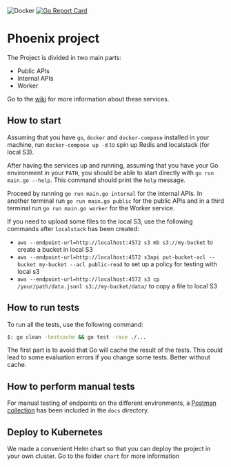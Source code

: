 ![Docker](https://github.com/rtlnl/phoenix/workflows/Docker/badge.svg?branch=master) [![Go Report Card](https://goreportcard.com/badge/github.com/rtlnl/phoenix)](https://goreportcard.com/report/github.com/rtlnl/phoenix)

# Phoenix project

The Project is divided in two main parts:

- Public APIs
- Internal APIs
- Worker

Go to the [wiki](https://github.com/rtlnl/phoenix/wiki) for more information about these services.

## How to start

Assuming that you have `go`, `docker` and `docker-compose` installed in your machine, run `docker-compose up -d` to spin up Redis and localstack (for local S3).

After having the services up and running, assuming that you have your Go environment in your `PATH`, you should be able to start directly with `go run main.go --help`. This command should print the `help` message.

Proceed by running `go run main.go internal` for the internal APIs. In another terminal run `go run main.go public` for the public APIs and in a third terminal run `go run main.go worker` for the Worker service.

If you need to upload some files to the local S3, use the following commands after `localstack` has been created:

- `aws --endpoint-url=http://localhost:4572 s3 mb s3://my-bucket` to create a bucket in local S3
- `aws --endpoint-url=http://localhost:4572 s3api put-bucket-acl --bucket my-bucket --acl public-read` to set up a policy for testing with local s3
- `aws --endpoint-url=http://localhost:4572 s3 cp /your/path/data.jsonl s3://my-bucket/data/` to copy a file to local S3

## How to run tests

To run all the tests, use the following command:

```bash
$: go clean -testcache && go test -race ./...
```

The first part is to avoid that Go will cache the result of the tests. This could lead to some evaluation errors
if you change some tests. Better without cache.

## How to perform manual tests

For manual testing of endpoints on the different environments, a [Postman collection](docs/postman/Phoenix.postman_collection.json) has been included in the `docs` directory.

## Deploy to Kubernetes

We made a convenient Helm chart so that you can deploy the project in your own cluster. Go to the folder `chart` for more information
